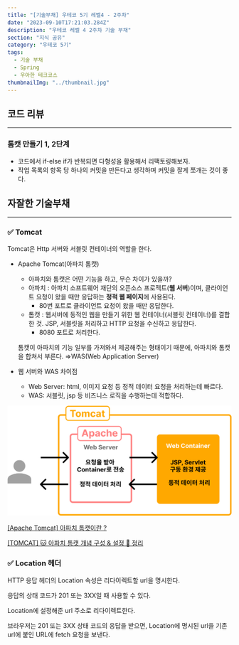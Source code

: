 ```yaml
---
title: "[기술부채] 우테코 5기 레벨4 - 2주차"
date: "2023-09-10T17:21:03.284Z"
description: "우테코 레벨 4 2주차 기술 부채"
section: "지식 공유" 
category: "우테코 5기"
tags:
  - 기술 부채
  - Spring
  - 우아한 테크코스
thumbnailImg: "../thumbnail.jpg"
---
```


## 코드 리뷰

---

### 톰캣 만들기 1, 2단계
- 코드에서 if-else if가 반복되면 다형성을 활용해서 리팩토링해보자.
- 작업 목록의 항목 당 하나의 커밋을 만든다고 생각하며 커밋을 잘게 쪼개는 것이 좋다.

## 자잘한 기술부채

---

### ✅ Tomcat

Tomcat은 Http 서버와 서블릿 컨테이너의 역할을 한다.

- Apache Tomcat(아파치 톰캣)
    - 아파치와 톰캣은 어떤 기능을 하고, 무슨 차이가 있을까?
    - 아파치 : 아파치 소프트웨어 재단의 오픈소스 프로젝트(**웹 서버**)이며, 클라이언트 요청이 왔을 때만 응답하는 **정적 웹 페이지**에 사용된다.
        - 80번 포트로 클라이언트 요청이 왔을 때만 응답한다.
    - 톰캣 : 웹서버에 동적인 웹을 만들기 위한 웹 컨테이너(서블릿 컨테이너)를 결합한 것. JSP, 서블릿을 처리하고 HTTP 요청을 수신하고 응답한다.
        - 8080 포트로 처리한다.
    
    톰캣이 아파치의 기능 일부를 가져와서 제공해주는 형태이기 때문에, 아파치와 톰캣을 합쳐서 부른다. ⇒WAS(Web Application Server)
    
- 웹 서버와 WAS 차이점
    - Web Server: html, 이미지 요청 등 정적 데이터 요청을 처리하는데 빠르다.
    - WAS: 서블릿, jsp 등 비즈니스 로직을 수행하는데 적합하다.

![Untitled](Untitled.png)

[[Apache Tomcat] 아파치 톰캣이란 ?](https://byul91oh.tistory.com/65)

[[TOMCAT] 🐱 아파치 톰캣 개념 구성  & 설정 💯 정리](https://inpa.tistory.com/entry/TOMCAT-⚙️-설치-설정-정리)

### ✅ Location 헤더

HTTP 응답 헤더의 Location 속성은 리다이렉트할 url을 명시한다.

응답의 상태 코드가 201 또는 3XX일 때 사용할 수 있다.

Location에 설정해준 url 주소로 리다이렉트한다.

브라우저는 201 또는 3XX 상태 코드의 응답을 받으면, Location에 명시된 url을 기존 url에 붙인 URL에 fetch 요청을 보낸다.